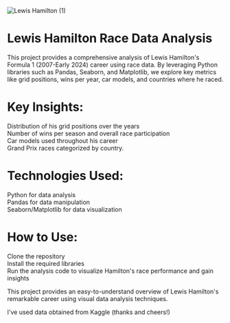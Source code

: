 ![Lewis Hamilton (1)](https://github.com/user-attachments/assets/66ef1a4a-4720-4fa6-a311-f172a1fab1c8)
# Lewis Hamilton Race Data Analysis
This project provides a comprehensive analysis of Lewis Hamilton's Formula 1 (2007-Early 2024) career using race data. By leveraging Python libraries such as Pandas, Seaborn, and Matplotlib, we explore key metrics like grid positions, wins per year, car models, and countries where he raced.

# Key Insights:
Distribution of his grid positions over the years  
Number of wins per season and overall race participation  
Car models used throughout his career  
Grand Prix races categorized by country.

# Technologies Used:
Python for data analysis  
Pandas for data manipulation  
Seaborn/Matplotlib for data visualization

# How to Use:
Clone the repository  
Install the required libraries  
Run the analysis code to visualize Hamilton's race performance and gain insights  

This project provides an easy-to-understand overview of Lewis Hamilton's remarkable career using visual data analysis techniques.

I've used data obtained from Kaggle (thanks and cheers!)
